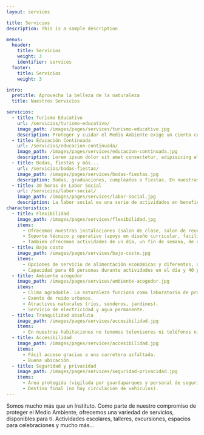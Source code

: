 ```yaml
---
layout: services

title: Servicios
description: This is a sample description

menus:
  header:
    title: Servicios
    weight: 3
    identifier: services
  footer:
    title: Servicios
    weight: 3

intro:
  pretitle: Aprovecha la belleza de la naturaleza
  title: Nuestros Servicios

servicios:
  - title: Turismo Educativo
    url: /servicios/turismo-educativo/
    image_path: /images/pages/services/turismo-educativo.jpg
    description: Proteger y cuidar el Medio Ambiente exige un cierto conocimiento del mismo. Por eso ofrecemos servicios educativos para grupos de personas que quieren aprender más sobre la naturaleza.
  - title: Educación Continuada
    url: /servicios/educacion-continuada/
    image_path: /images/pages/services/educacion-continuada.jpg
    description: Lorem ipsum dolor sit amet consectetur, adipisicing elit. Necessitatibus maxime est similique nulla quis sequi provident, non excepturi assumenda laudantium.
  - title: Bodas, fiestas y más...
    url: /servicios/bodas-fiestas/
    image_path: /images/pages/services/bodas-fiestas.jpg
    description: Bodas, graduaciones, cumpleaños o fiestas. En nuestras instalaciones tenemos el espacio y las capacidades para realizar tu evento.
  - title: 30 horas de Labor Social
    url: /servicios/labor-social/
    image_path: /images/pages/services/labor-social.jpg
    description: La labor social es una serie de actividades en beneficio del medio ambiente por un periodo de 30 horas y es un requisito para la graduación del bachiller.
characteristics:
  - title: Flexibilidad
    image_path: /images/pages/services/flexibilidad.jpg
    items:
      - Ofrecemos nuestras instalaciones (salon de clase, salon de reuniones, equipos tecnológicos y comedor) para el desarollo de talleres, cursos, reuniones y otros eventos.
      - Soporte técnico y operativo (apoyo en diseño curricular, facilitadores e instalaciones).
      - Tambien ofrecemos actividades de un día, un fin de semana, de una semana o según tus necesidades. 
  - title: Bajo costo
    image_path: /images/pages/services/bajo-costo.jpg
    items:
      - Opciones de servicio de alimentación económicas y diferentes, que se adaptan a las necesidades del grupo.
      - Capacidad para 60 personas durante actividades en el día y 40 personas para alojar en habitaciones. No se cobra gastos de alojamiento, sólo una contribución para limpieza y mantenimiento de las instalaciones.
  - title: Ambiente acogedor
    image_path: /images/pages/services/ambiente-acogedor.jpg
    items:
      - Clima agradable. La naturaleza funciona como laboratorio de prácticas relacionadas al medio ambiente.
      - Exento de ruido urbanos.
      - Atractivos naturales (ríos, senderos, jardines).
      - Servicio de electricidad y agua permanente.
  - title: Tranquilidad absoluta
    image_path: /images/pages/services/accesibilidad.jpg
    items:
      - En nuestras habitaciones no tenemos televisores ni teléfonos ni Wifi. Así se puede escapar de la contaminación digital facilmente.
  - title: Accesibilidad
    image_path: /images/pages/services/accesibilidad.jpg
    items:
      - Fácil acceso gracias a una carretera asfaltada.
      - Buena ubicación.
  - title: Seguridad y privacidad
    image_path: /images/pages/services/seguridad-privacidad.jpg
    items:
      - Área protegida (vigilada por guardaparques y personal de seguridad).
      - Destino final (no hay circulación de vehículos).
---
```


Somos mucho más que un Instituto. Como parte de nuestro compromiso de proteger el Medio Ambiente, ofrecemos una variedad de servicios, disponibles para ti. Actividades escolares, talleres, excursiones, espacios para celebraciones y mucho más...